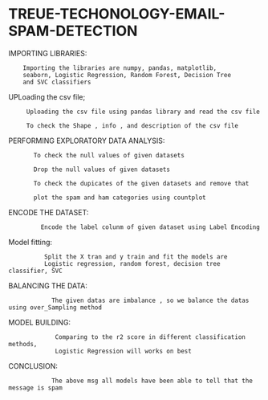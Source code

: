 # TREUE-TECHONOLOGY-EMAIL-SPAM-DETECTION

IMPORTING LIBRARIES:

        Importing the libraries are numpy, pandas, matplotlib, 
        seaborn, Logistic Regression, Random Forest, Decision Tree
        and SVC classifiers

UPLoading the csv file;

         Uploading the csv file using pandas library and read the csv file

         To check the Shape , info , and description of the csv file

PERFORMING EXPLORATORY DATA ANALYSIS:

           To check the null values of given datasets

           Drop the null values of given datasets

           To check the dupicates of the given datasets and remove that

           plot the spam and ham categories using countplot

ENCODE THE DATASET:

             Encode the label colunm of given dataset using Label Encoding

Model fitting:

              Split the X tran and y train and fit the models are
              Logistic regression, random forest, decision tree classifier, SVC

BALANCING THE DATA:

                The given datas are imbalance , so we balance the datas using over_Sampling method

MODEL BUILDING:

                 Comparing to the r2 score in different classification methods,
                 Logistic Regression will works on best

CONCLUSION:

                The above msg all models have been able to tell that the message is spam

          

